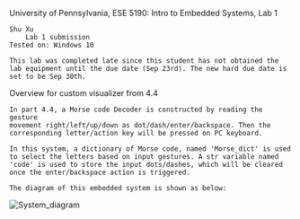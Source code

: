 University of Pennsylvania, ESE 5190: Intro to Embedded Systems, Lab 1

    Shu Xu
        Lab 1 submission
    Tested on: Windows 10

    This lab was completed late since this student has not obtained the
    lab equipment until the due date (Sep 23rd). The new hard due date is
    set to be Sep 30th.

Overview for custom visualizer from 4.4

    In part 4.4, a Morse code Decoder is constructed by reading the gesture
    movement right/left/up/down as dot/dash/enter/backspace. Then the
    corresponding letter/action key will be pressed on PC keyboard.
    
    In this system, a dictionary of Morse code, named 'Morse_dict' is used
    to select the letters based on input gestures. A str variable named
    'code' is used to store the input dots/dashes, which will be cleared
    once the enter/backspace action is triggered.
    
    The diagram of this embedded system is shown as below:
![System_diagram](https://user-images.githubusercontent.com/50347795/192923299-a71ab54e-09ba-421b-8695-55e3a2cb34c7.jpg)

